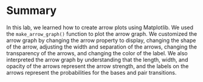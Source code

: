 # Summary

In this lab, we learned how to create arrow plots using Matplotlib. We used the `make_arrow_graph()` function to plot the arrow graph. We customized the arrow graph by changing the arrow property to display, changing the shape of the arrow, adjusting the width and separation of the arrows, changing the transparency of the arrows, and changing the color of the label. We also interpreted the arrow graph by understanding that the length, width, and opacity of the arrows represent the arrow strength, and the labels on the arrows represent the probabilities for the bases and pair transitions.
